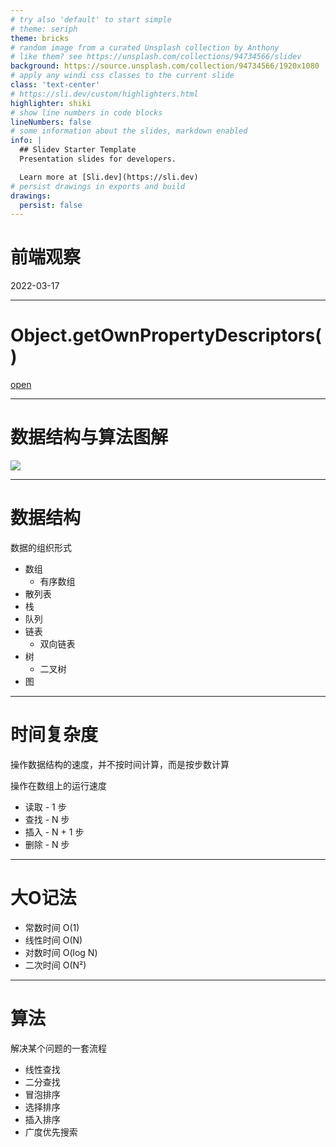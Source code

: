 ```yaml
---
# try also 'default' to start simple
# theme: seriph
theme: bricks
# random image from a curated Unsplash collection by Anthony
# like them? see https://unsplash.com/collections/94734566/slidev
background: https://source.unsplash.com/collection/94734566/1920x1080
# apply any windi css classes to the current slide
class: 'text-center'
# https://sli.dev/custom/highlighters.html
highlighter: shiki
# show line numbers in code blocks
lineNumbers: false
# some information about the slides, markdown enabled
info: |
  ## Slidev Starter Template
  Presentation slides for developers.

  Learn more at [Sli.dev](https://sli.dev)
# persist drawings in exports and build
drawings:
  persist: false
---
```


# 前端观察

2022-03-17

---

# Object.getOwnPropertyDescriptors()

[open](https://developer.mozilla.org/zh-CN/docs/Web/JavaScript/Reference/Global_Objects/Object/getOwnPropertyDescriptors)

---

# 数据结构与算法图解

<img src="/images/p1.jpg" class="h-100 rounded shadow" />

---

# 数据结构

数据的组织形式

- 数组
  - 有序数组
- 散列表
- 栈
- 队列
- 链表
  - 双向链表
- 树
  - 二叉树
- 图

---

# 时间复杂度

操作数据结构的速度，并不按时间计算，而是按步数计算

操作在数组上的运行速度

- 读取 - 1 步
- 查找 - N 步
- 插入 - N + 1 步
- 删除 - N 步

---

# 大O记法


- 常数时间 O(1)
- 线性时间 O(N)
- 对数时间 O(log N)
- 二次时间 O(N²)

---

# 算法

解决某个问题的一套流程

- 线性查找
- 二分查找
- 冒泡排序
- 选择排序
- 插入排序
- 广度优先搜索